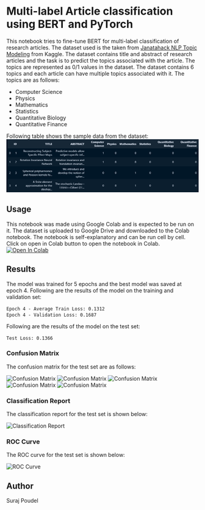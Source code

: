 # Multi-label Article classification using BERT and PyTorch
This notebook tries to fine-tune BERT for multi-label classification of research articles. The dataset used is the taken from [Janatahack NLP Topic Modeling](https://www.kaggle.com/code/venkatkrishnan/81-5-janatahack-nlp-topic-modeling/input?select=train.csv) from Kaggle. The dataset contains title and abstract of research articles and the task is to predict the topics associated with the article. The topics are represented as 0/1 values in the dataset. The dataset contains 6 topics and each article can have multiple topics associated with it. The topics are as follows:
* Computer Science
* Physics
* Mathematics
* Statistics
* Quantitative Biology
* Quantitative Finance

Following table shows the sample data from the dataset:
![Sample Data](res/sample_data.png)

## Usage
This notebook was made using Google Colab and is expected to be run on it. The dataset is uploaded to Google Drive and downloaded to the Colab notebook.
The notebook is self-explanatory and can be run cell by cell. Click on open in Colab button to open the notebook in Colab.\
<a target="_blank" href="https://colab.research.google.com/github/SrjPdl/multi-label-article-classification-bert">
  <img src="https://colab.research.google.com/assets/colab-badge.svg" alt="Open In Colab"/>
</a>

## Results
The model was trained for 5 epochs and the best model was saved at epoch 4. Following are the results of the model on the training and validation set:
```
Epoch 4 - Average Train Loss: 0.1312
Epoch 4 - Validation Loss: 0.1687
``````
Following are the results of the model on the test set:
```
Test Loss: 0.1366
```
### Confusion Matrix
The confusion matrix for the test set are as follows:

![Confusion Matrix](res/conf_matrix_cs.png)
![Confusion Matrix](res/conf_matrix_phy.png)
![Confusion Matrix](res/conf_matrix_mat.png)
![Confusion Matrix](res/conf_matrix_qb.png)
![Confusion Matrix](res/conf_matrix_qf.png)

### Classification Report
The classification report for the test set is shown below:

![Classification Report](res/clf_report.png)

### ROC Curve
The ROC curve for the test set is shown below:

![ROC Curve](res/roc_curve.png)

## Author
Suraj Poudel
